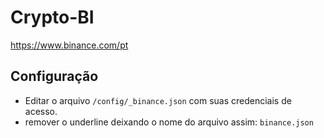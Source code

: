# Crypto-BI
 
https://www.binance.com/pt

## Configuração

 * Editar o arquivo `/config/_binance.json` com suas credenciais de acesso.
 * remover o underline deixando o nome do arquivo assim:  `binance.json`